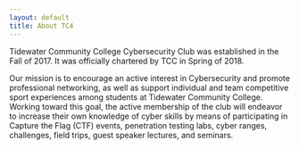```yaml
---
layout: default
title: About TC4
---
```


Tidewater Community College Cybersecurity Club was established in the Fall of 2017. It was officially chartered by TCC in Spring of 2018.

Our mission is to encourage an active interest in Cybersecurity and promote professional networking, as well as support individual and team competitive sport experiences among students at Tidewater Community College. Working toward this goal, the active membership of the club will endeavor to increase their own knowledge of cyber skills by means of participating in Capture the Flag (CTF) events, penetration testing labs, cyber ranges, challenges, field trips, guest speaker lectures, and seminars.
